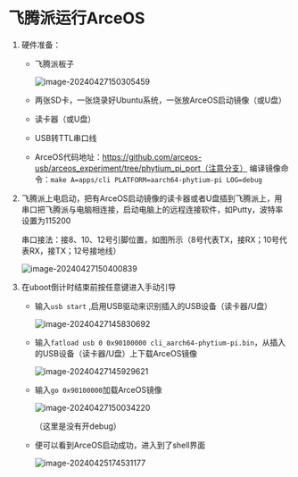 # 飞腾派运行ArceOS

1. 硬件准备：
   * 飞腾派板子
   
     ![image-20240427150305459](https://github.com/chenlongos/raspi4-with-arceos-doc/blob/master/src/assert/%E9%A3%9E%E8%85%BE%E6%B4%BE%E5%9B%BE%E7%89%87.jpg)
   
   * 两张SD卡，一张烧录好Ubuntu系统，一张放ArceOS启动镜像（或U盘）
   
   * 读卡器（或U盘）
   
   * USB转TTL串口线
   
   * ArceOS代码地址：https://github.com/arceos-usb/arceos_experiment/tree/phytium_pi_port（注意分支）
     编译镜像命令：`make A=apps/cli PLATFORM=aarch64-phytium-pi LOG=debug`
   
2. 飞腾派上电启动，把有ArceOS启动镜像的读卡器或者U盘插到飞腾派上，用串口把飞腾派与电脑相连接，启动电脑上的远程连接软件，如Putty，波特率设置为115200

   串口接法：接8、10、12号引脚位置，如图所示（8号代表TX，接RX；10号代表RX，接TX；12号接地线）

   ![image-20240427150400839](https://github.com/chenlongos/raspi4-with-arceos-doc/blob/master/src/assert/%E9%A3%9E%E8%85%BE%E6%B4%BE%E4%B8%B2%E5%8F%A3%E8%BF%9E%E6%8E%A5%E7%A4%BA%E6%84%8F%E5%9B%BE.jpg)

3. 在uboot倒计时结束前按任意键进入手动引导
   * 输入`usb start` ,启用USB驱动来识别插入的USB设备（读卡器/U盘）
   
     ![image-20240427145830692](https://github.com/chenlongos/raspi4-with-arceos-doc/blob/master/src/assert/%E9%A3%9E%E8%85%BE%E6%B4%BE%E5%90%AF%E5%8A%A8ArceOS-1.png)
   
   * 输入`fatload usb 0 0x90100000 cli_aarch64-phytium-pi.bin`，从插入的USB设备（读卡器/U盘）上下载ArceOS镜像
   
     ![image-20240427145929621](https://github.com/chenlongos/raspi4-with-arceos-doc/blob/master/src/assert/%E9%A3%9E%E8%85%BE%E6%B4%BE%E5%90%AF%E5%8A%A8ArceOS-2.png)
   
   * 输入`go 0x90100000`加载ArceOS镜像
   
     ![image-20240427150034220](https://github.com/chenlongos/raspi4-with-arceos-doc/blob/master/src/assert/%E9%A3%9E%E8%85%BE%E6%B4%BE%E5%90%AF%E5%8A%A8ArceOS-3.png)
   
     （这里是没有开debug）
   
   * 便可以看到ArceOS启动成功，进入到了shell界面
   
     ![image-20240425174531177](https://github.com/chenlongos/raspi4-with-arceos-doc/blob/master/src/assert/%E9%A3%9E%E8%85%BE%E6%B4%BE%E5%90%AF%E5%8A%A8ArceOS-3.png)
















